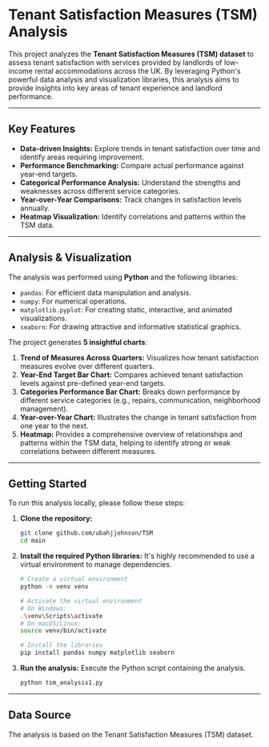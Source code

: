 # Tenant Satisfaction Measures (TSM) Analysis

This project analyzes the **Tenant Satisfaction Measures (TSM) dataset** to assess tenant satisfaction with services provided by landlords of low-income rental accommodations across the UK. By leveraging Python's powerful data analysis and visualization libraries, this analysis aims to provide insights into key areas of tenant experience and landlord performance.

---

## Key Features

* **Data-driven Insights:** Explore trends in tenant satisfaction over time and identify areas requiring improvement.
* **Performance Benchmarking:** Compare actual performance against year-end targets.
* **Categorical Performance Analysis:** Understand the strengths and weaknesses across different service categories.
* **Year-over-Year Comparisons:** Track changes in satisfaction levels annually.
* **Heatmap Visualization:** Identify correlations and patterns within the TSM data.

---

## Analysis & Visualization

The analysis was performed using **Python** and the following libraries:

* `pandas`: For efficient data manipulation and analysis.
* `numpy`: For numerical operations.
* `matplotlib.pyplot`: For creating static, interactive, and animated visualizations.
* `seaborn`: For drawing attractive and informative statistical graphics.

The project generates **5 insightful charts**:

1.  **Trend of Measures Across Quarters:** Visualizes how tenant satisfaction measures evolve over different quarters.
2.  **Year-End Target Bar Chart:** Compares achieved tenant satisfaction levels against pre-defined year-end targets.
3.  **Categories Performance Bar Chart:** Breaks down performance by different service categories (e.g., repairs, communication, neighborhood management).
4.  **Year-over-Year Chart:** Illustrates the change in tenant satisfaction from one year to the next.
5.  **Heatmap:** Provides a comprehensive overview of relationships and patterns within the TSM data, helping to identify strong or weak correlations between different measures.

---

## Getting Started

To run this analysis locally, please follow these steps:

1.  **Clone the repository:**
    ```bash
    git clone github.com/ubahjjohnson/TSM
    cd main
    ```

2.  **Install the required Python libraries:**
    It's highly recommended to use a virtual environment to manage dependencies.

    ```bash
    # Create a virtual environment
    python -m venv venv

    # Activate the virtual environment
    # On Windows:
    .\venv\Scripts\activate
    # On macOS/Linux:
    source venv/bin/activate

    # Install the libraries
    pip install pandas numpy matplotlib seaborn
    ```
3.  **Run the analysis:**
    Execute the Python script containing the analysis.
    ```bash
    python tsm_analysis1.py
    ```

---

## Data Source

The analysis is based on the Tenant Satisfaction Measures (TSM) dataset.
